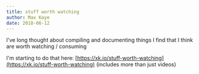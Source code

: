 ```yaml
---
title: stuff worth watching
author: Max Kaye
date: 2018-06-12
---
```


I've long thought about compiling and documenting things I find that I think are worth watching / consuming

I'm starting to do that here: [https://xk.io/stuff-worth-watching](https://xk.io/stuff-worth-watching) (includes more than just videos)
